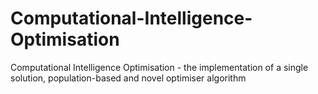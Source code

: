 # Computational-Intelligence-Optimisation
Computational Intelligence Optimisation - the implementation of a single solution, population-based and novel optimiser algorithm
